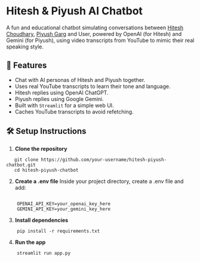 # Hitesh & Piyush AI Chatbot

A fun and educational chatbot simulating conversations between [Hitesh Choudhary](https://www.youtube.com/@HiteshChoudhary), [Piyush Garg](https://www.youtube.com/@PiyushGarg) and User, powered by OpenAI (for Hitesh) and Gemini (for Piyush), using video transcripts from YouTube to mimic their real speaking style.

## 🧠 Features

- Chat with AI personas of Hitesh and Piyush together.
- Uses real YouTube transcripts to learn their tone and language.
- Hitesh replies using OpenAI ChatGPT.
- Piyush replies using Google Gemini.
- Built with `Streamlit` for a simple web UI.
- Caches YouTube transcripts to avoid refetching.

## 🛠️ Setup Instructions

1. **Clone the repository**
```
   git clone https://github.com/your-username/hitesh-piyush-chatbot.git
   cd hitesh-piyush-chatbot
```

2. **Create a .env file**
    Inside your project directory, create a .env file and add:
``` 

    OPENAI_API_KEY=your_openai_key_here
    GEMINI_API_KEY=your_gemini_key_here
```

3. **Install dependencies**
```
    pip install -r requirements.txt
``` 

4. **Run the app**
```
    streamlit run app.py
```